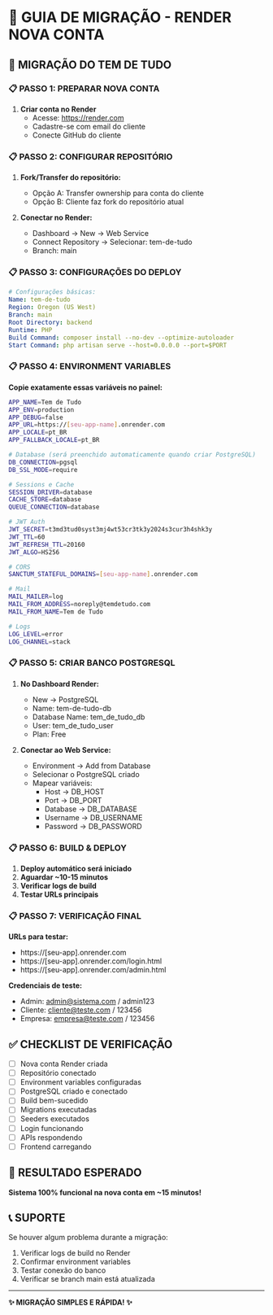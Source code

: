 # 🔄 GUIA DE MIGRAÇÃO - RENDER NOVA CONTA

## 🎯 **MIGRAÇÃO DO TEM DE TUDO**

### **📋 PASSO 1: PREPARAR NOVA CONTA**

1. **Criar conta no Render**
   - Acesse: https://render.com
   - Cadastre-se com email do cliente
   - Conecte GitHub do cliente

### **📋 PASSO 2: CONFIGURAR REPOSITÓRIO**

1. **Fork/Transfer do repositório:**
   - Opção A: Transfer ownership para conta do cliente
   - Opção B: Cliente faz fork do repositório atual

2. **Conectar no Render:**
   - Dashboard → New → Web Service
   - Connect Repository → Selecionar: tem-de-tudo
   - Branch: main

### **📋 PASSO 3: CONFIGURAÇÕES DO DEPLOY**

```yaml
# Configurações básicas:
Name: tem-de-tudo
Region: Oregon (US West)
Branch: main
Root Directory: backend
Runtime: PHP
Build Command: composer install --no-dev --optimize-autoloader
Start Command: php artisan serve --host=0.0.0.0 --port=$PORT
```

### **📋 PASSO 4: ENVIRONMENT VARIABLES**

**Copie exatamente essas variáveis no painel:**

```bash
APP_NAME=Tem de Tudo
APP_ENV=production  
APP_DEBUG=false
APP_URL=https://[seu-app-name].onrender.com
APP_LOCALE=pt_BR
APP_FALLBACK_LOCALE=pt_BR

# Database (será preenchido automaticamente quando criar PostgreSQL)
DB_CONNECTION=pgsql
DB_SSL_MODE=require

# Sessions e Cache
SESSION_DRIVER=database
CACHE_STORE=database
QUEUE_CONNECTION=database

# JWT Auth
JWT_SECRET=t3md3tud0syst3mj4wt53cr3tk3y2024s3cur3h4shk3y
JWT_TTL=60
JWT_REFRESH_TTL=20160
JWT_ALGO=HS256

# CORS
SANCTUM_STATEFUL_DOMAINS=[seu-app-name].onrender.com

# Mail
MAIL_MAILER=log
MAIL_FROM_ADDRESS=noreply@temdetudo.com
MAIL_FROM_NAME=Tem de Tudo

# Logs
LOG_LEVEL=error
LOG_CHANNEL=stack
```

### **📋 PASSO 5: CRIAR BANCO POSTGRESQL**

1. **No Dashboard Render:**
   - New → PostgreSQL
   - Name: tem-de-tudo-db
   - Database Name: tem_de_tudo_db
   - User: tem_de_tudo_user
   - Plan: Free

2. **Conectar ao Web Service:**
   - Environment → Add from Database
   - Selecionar o PostgreSQL criado
   - Mapear variáveis:
     - Host → DB_HOST
     - Port → DB_PORT  
     - Database → DB_DATABASE
     - Username → DB_USERNAME
     - Password → DB_PASSWORD

### **📋 PASSO 6: BUILD & DEPLOY**

1. **Deploy automático será iniciado**
2. **Aguardar ~10-15 minutos**
3. **Verificar logs de build**
4. **Testar URLs principais**

### **📋 PASSO 7: VERIFICAÇÃO FINAL**

**URLs para testar:**
- https://[seu-app].onrender.com
- https://[seu-app].onrender.com/login.html
- https://[seu-app].onrender.com/admin.html

**Credenciais de teste:**
- Admin: admin@sistema.com / admin123
- Cliente: cliente@teste.com / 123456
- Empresa: empresa@teste.com / 123456

## ✅ **CHECKLIST DE VERIFICAÇÃO**

- [ ] Nova conta Render criada
- [ ] Repositório conectado
- [ ] Environment variables configuradas
- [ ] PostgreSQL criado e conectado
- [ ] Build bem-sucedido
- [ ] Migrations executadas
- [ ] Seeders executados
- [ ] Login funcionando
- [ ] APIs respondendo
- [ ] Frontend carregando

## 🎯 **RESULTADO ESPERADO**

**Sistema 100% funcional na nova conta em ~15 minutos!**

## 📞 **SUPORTE**

Se houver algum problema durante a migração:
1. Verificar logs de build no Render
2. Confirmar environment variables
3. Testar conexão do banco
4. Verificar se branch main está atualizada

---

**✨ MIGRAÇÃO SIMPLES E RÁPIDA! ✨**
